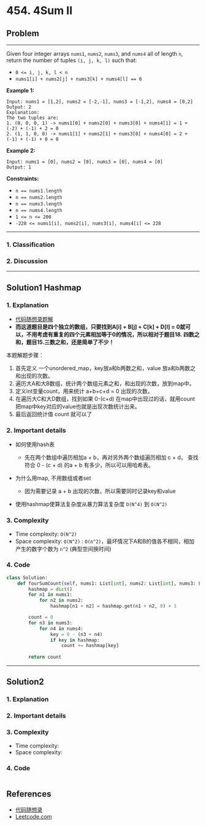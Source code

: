 # 454. 4Sum II

## Problem

*****

Given four integer arrays `nums1`, `nums2`, `nums3`, and `nums4` all of length `n`, return the number of tuples `(i, j, k, l)` such that:

- `0 <= i, j, k, l < n`
- `nums1[i] + nums2[j] + nums3[k] + nums4[l] == 0`

 

**Example 1:**

```
Input: nums1 = [1,2], nums2 = [-2,-1], nums3 = [-1,2], nums4 = [0,2]
Output: 2
Explanation:
The two tuples are:
1. (0, 0, 0, 1) -> nums1[0] + nums2[0] + nums3[0] + nums4[1] = 1 + (-2) + (-1) + 2 = 0
2. (1, 1, 0, 0) -> nums1[1] + nums2[1] + nums3[0] + nums4[0] = 2 + (-1) + (-1) + 0 = 0
```

**Example 2:**

```
Input: nums1 = [0], nums2 = [0], nums3 = [0], nums4 = [0]
Output: 1
```

 

**Constraints:**

- `n == nums1.length`
- `n == nums2.length`
- `n == nums3.length`
- `n == nums4.length`
- `1 <= n <= 200`
- `-228 <= nums1[i], nums2[i], nums3[i], nums4[i] <= 228`

******

### 1. Classification



### 2. Discussion



*******

## Solution1 Hashmap

### 1. Explanation

- [代码随想录题解](https://github.com/youngyangyang04/leetcode-master/blob/master/problems/0454.四数相加II.md#思路)
- **而这道题目是四个独立的数组，只要找到A[i] + B[j] + C[k] + D[l] = 0就可以，不用考虑有重复的四个元素相加等于0的情况，所以相对于题目18. 四数之和，题目15.三数之和，还是简单了不少！**

本题解题步骤：

1. 首先定义 一个unordered_map，key放a和b两数之和，value 放a和b两数之和出现的次数。
2. 遍历大A和大B数组，统计两个数组元素之和，和出现的次数，放到map中。
3. 定义int变量count，用来统计 a+b+c+d = 0 出现的次数。
4. 在遍历大C和大D数组，找到如果 0-(c+d) 在map中出现过的话，就用count把map中key对应的value也就是出现次数统计出来。
5. 最后返回统计值 count 就可以了

### 2. Important details

- 如何使用hash表
  - 先在两个数组中遍历相加a + b，再对另外两个数组遍历相加 c + d， 查找符合 0 - (c + d) 的a + b 有多少，所以可以用哈希表。

- 为什么用map, 不用数组或者set
  - 因为需要记录 a + b 出现的次数，所以需要同时记录key和value
- 使用hashmap使算法复杂度从暴力算法复杂度 `O(N^4)` 到 `O(N^2)`



### 3. Complexity

- Time complexity: `O(N^2)`
- Space complexity: `O(N^2)` : `O(n^2)`，最坏情况下A和B的值各不相同，相加产生的数字个数为 `n^2` (典型空间换时间)



### 4. Code

```python
class Solution:
    def fourSumCount(self, nums1: List[int], nums2: List[int], nums3: List[int], nums4: List[int]) -> int:
        hashmap = dict()
        for n1 in nums1:
            for n2 in nums2:
                hashmap[n1 + n2] = hashmap.get(n1 + n2, 0) + 1

        count = 0
        for n3 in nums3:
            for n4 in nums4:
                key = 0 - (n3 + n4)
                if key in hashmap:
                    count += hashmap[key]
        
        return count
```



********

## Solution2

### 1. Explanation





### 2. Important details





### 3. Complexity

- Time complexity:
- Space complexity:



### 4. Code

```python

```

## References

- [代码随想录 ](https://github.com/youngyangyang04/leetcode-master)
- [Leetcode.com](https://leetcode.com/problemset/all/)
